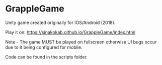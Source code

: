 # GrappleGame

Unity game created originally for IOS/Android (2018).

Play it on: https://sinakokab.github.io/GrappleGame/index.html

Note - The game MUST be played on fullscreen otherwise UI bugs occur due to it being configured for mobile.

Code can be found in the scripts folder.
